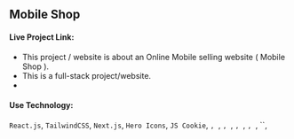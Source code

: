 ## Mobile Shop

#### Live Project Link:

- This project / website is about an Online Mobile selling website ( Mobile Shop ).
- This is a full-stack project/website.
- 

#### Use Technology:
`React.js`, `TailwindCSS`, `Next.js`, `Hero Icons`, `JS Cookie`, ``, ``, ``, ``, ``, ``, ``, ``, ``,